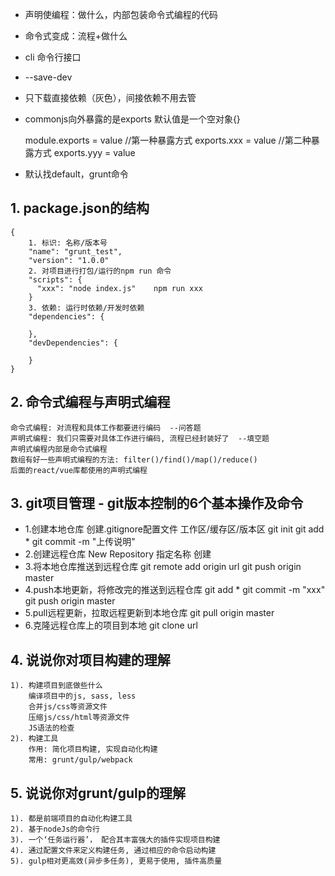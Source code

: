* 声明使编程：做什么，内部包装命令式编程的代码
* 命令式变成：流程+做什么
* cli 命令行接口
* --save-dev
* 只下载直接依赖（灰色），间接依赖不用去管
* commonjs向外暴露的是exports
     默认值是一个空对象{}

    module.exports = value  //第一种暴露方式
    exports.xxx = value  //第二种暴露方式
    exports.yyy = value

* 默认找default，grunt命令

## 1. package.json的结构
    {
        1. 标识: 名称/版本号
        "name": "grunt_test",
        "version": "1.0.0"
        2. 对项目进行打包/运行的npm run 命令
        "scripts": {
          "xxx": "node index.js"    npm run xxx
        }
        3. 依赖: 运行时依赖/开发时依赖
        "dependencies": {

        },
        "devDependencies": {

        }
    }
## 2. 命令式编程与声明式编程
    命令式编程: 对流程和具体工作都要进行编码  --问答题
    声明式编程: 我们只需要对具体工作进行编码, 流程已经封装好了  --填空题
    声明式编程内部是命令式编程
    数组有好一些声明式编程的方法: filter()/find()/map()/reduce()
    后面的react/vue库都使用的声明式编程

## 3. git项目管理 - git版本控制的6个基本操作及命令
* 1.创建本地仓库
    创建.gitignore配置文件
    工作区/缓存区/版本区
    git init
    git add *
    git commit -m "上传说明"
* 2.创建远程仓库
    New Repository
    指定名称
    创建
* 3.将本地仓库推送到远程仓库
    git remote add origin url
	git push origin master
* 4.push本地更新，将修改完的推送到远程仓库
    git add *
    git commit -m "xxx"
    git push origin master
* 5.pull远程更新，拉取远程更新到本地仓库
	git pull origin master
* 6.克隆远程仓库上的项目到本地
	git clone url

## 4. 说说你对项目构建的理解
	1). 构建项目到底做些什么
		编译项目中的js, sass, less
		合并js/css等资源文件
		压缩js/css/html等资源文件
		JS语法的检查
	2). 构建工具
		作用: 简化项目构建, 实现自动化构建
		常用: grunt/gulp/webpack

## 5. 说说你对grunt/gulp的理解
	1). 都是前端项目的自动化构建工具
	2). 基于nodeJs的命令行
	3). 一个‘任务运行器’， 配合其丰富强大的插件实现项目构建
	4). 通过配置文件来定义构建任务, 通过相应的命令启动构建
	5). gulp相对更高效(异步多任务), 更易于使用, 插件高质量